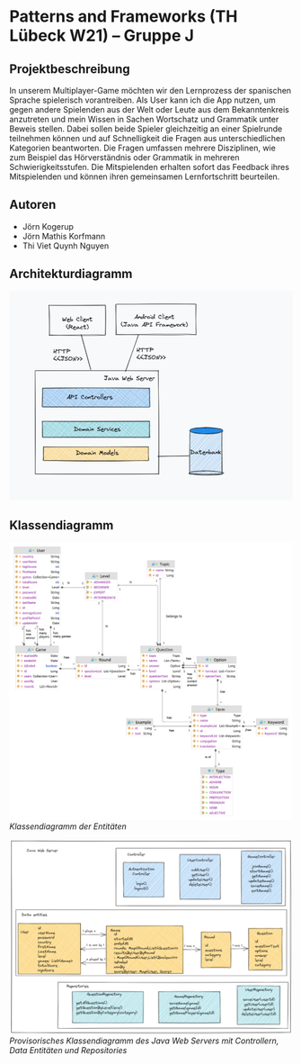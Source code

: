 # Patterns and Frameworks (TH Lübeck W21) – Gruppe J

## Projektbeschreibung
In unserem Multiplayer-Game möchten wir den Lernprozess der spanischen Sprache spielerisch vorantreiben. Als User kann ich die App nutzen, um gegen andere Spielenden aus der Welt oder Leute aus dem Bekanntenkreis anzutreten und mein Wissen in Sachen Wortschatz und Grammatik unter Beweis stellen. Dabei sollen beide Spieler gleichzeitig an einer Spielrunde teilnehmen können und auf Schnelligkeit die Fragen aus unterschiedlichen Kategorien beantworten. Die Fragen umfassen mehrere Disziplinen, wie zum Beispiel das Hörverständnis oder Grammatik in mehreren Schwierigkeitsstufen. Die Mitspielenden erhalten sofort das Feedback ihres Mitspielenden und können ihren gemeinsamen Lernfortschritt beurteilen.

## Autoren
- Jörn Kogerup	
- Jörn Mathis Korfmann
- Thi Viet Quynh Nguyen

## Architekturdiagramm
![alt text](diagram/architecture%20diagram.png "architecture diagram")

## Klassendiagramm
![alt text](diagram/class%20diagram.png "class diagram")
*Klassendiagramm der Entitäten*

![alt text](diagram/Class%20diagram%20with%20controllers%20and%20repositories.png "class diagram extended")
*Provisorisches Klassendiagramm des Java Web Servers mit Controllern, Data Entitäten und Repositories*
